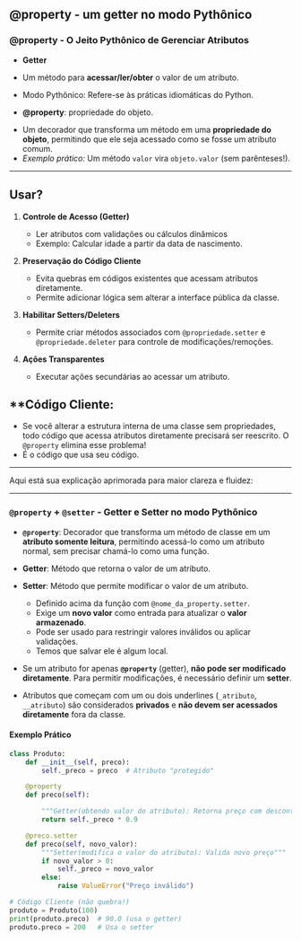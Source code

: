 ##  **@property** - um getter no modo Pythônico
### **@property - O Jeito Pythônico de Gerenciar Atributos**
+ **Getter**  
- Um método para **acessar/ler/obter** o valor de um atributo.
+ Modo Pythônico: Refere-se às práticas idiomáticas do Python.

+ **@property**: propriedade do objeto. 
- Um decorador que transforma um método em uma **propriedade do objeto**, permitindo que ele seja acessado como se fosse um atributo comum.  
- *Exemplo prático:* Um método `valor` vira `objeto.valor` (sem parênteses!).

---
## **Usar?**  

1. **Controle de Acesso (Getter)**  
   - Ler atributos com validações ou cálculos dinâmicos  
   - Exemplo: Calcular idade a partir da data de nascimento.

2. **Preservação do Código Cliente**  
   - Evita quebras em códigos existentes que acessam atributos diretamente.  
   - Permite adicionar lógica sem alterar a interface pública da classe.

3. **Habilitar Setters/Deleters**  
   - Permite criar métodos associados com `@propriedade.setter` e `@propriedade.deleter` para controle de modificações/remoções.

4. **Ações Transparentes**  
   - Executar ações secundárias ao acessar um atributo.

## **Código Cliente: 
- Se você alterar a estrutura interna de uma classe sem propriedades, todo código que acessa atributos diretamente precisará ser reescrito. O `@property` elimina esse problema!
- É o código que usa seu código. 

---

Aqui está sua explicação aprimorada para maior clareza e fluidez:  

---

### `@property` + `@setter` - Getter e Setter no modo Pythônico 
- **`@property`**: Decorador que transforma um método de classe em um **atributo somente leitura**, permitindo acessá-lo como um atributo normal, sem precisar chamá-lo como uma função.  

- **Getter**: Método que retorna o valor de um atributo.

- **Setter**: Método que permite modificar o valor de um atributo.  
  - Definido acima da função com `@nome_da_property.setter`.  
  - Exige um **novo valor** como entrada para atualizar o **valor armazenado**.  
  - Pode ser usado para restringir valores inválidos ou aplicar validações.  
  - Temos que salvar ele é algum local.

- Se um atributo for apenas **`@property`** (getter), **não pode ser modificado diretamente**. Para permitir modificações, é necessário definir um **setter**. 

- Atributos que começam com um ou dois underlines (`_atributo`, `__atributo`) são considerados **privados** e **não devem ser acessados diretamente** fora da classe.

#### **Exemplo Prático**
```python
class Produto:
    def __init__(self, preco):
        self._preco = preco  # Atributo "protegido"

    @property
    def preco(self):

        """Getter(obtendo valor do atributo): Retorna preço com desconto de 10%"""
        return self._preco * 0.9

    @preco.setter
    def preco(self, novo_valor):
        """Setter(modifica o valor do atributo): Valida novo preço"""
        if novo_valor > 0:
            self._preco = novo_valor
        else:
            raise ValueError("Preço inválido")

# Código Cliente (não quebra!)
produto = Produto(100)
print(produto.preco)  # 90.0 (usa o getter)
produto.preco = 200   # Usa o setter
```
